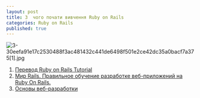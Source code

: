 ```yaml
---
layout: post
title: З  чого почати вивчення Ruby on Rails
categories: Ruby on Rails
published: true
---
```




![3-30eefa91e17c2530488f3ac481432c441de6498f501e2ce42dc35a0bacf7a375[1].jpg]({{site.baseurl}}/_posts/2015/10/3-30eefa91e17c2530488f3ac481432c441de6498f501e2ce42dc35a0bacf7a375[1].jpg)

1. [Перевод Ruby on Rails Tutorial](http://railstutorial.ru/chapters/4_0/beginning)
2. [Мир Rails. Правильное обучение разработке веб-приложений на Ruby On Rails](http://romansnitko.com/rails_book_example.html)[.](http://scanlibs.com/obuchenie-razrabotke-veb-prilozheniy-na-ruby-on-rails/)
3. [Основы веб-разработки](http://codenamecrud.ru)
